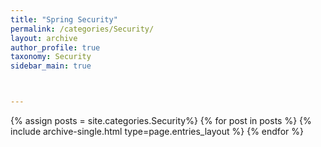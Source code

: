 ```yaml
---
title: "Spring Security"
permalink: /categories/Security/
layout: archive
author_profile: true
taxonomy: Security
sidebar_main: true



---
```


{% assign posts = site.categories.Security%}
{% for post in posts %} {% include archive-single.html type=page.entries_layout %} {% endfor %}

